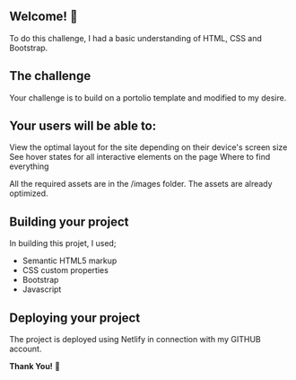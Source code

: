 ## Welcome! 👋

To do this challenge, I had a basic understanding of HTML, CSS and Bootstrap.

## The challenge

Your challenge is to build on a portolio template and modified to my desire.

## Your users will be able to:

View the optimal layout for the site depending on their device's screen size
See hover states for all interactive elements on the page
Where to find everything

All the required assets are in the /images folder. The assets are already optimized.

## Building your project

In building this projet, I used;
 - Semantic HTML5 markup
 - CSS custom properties
 - Bootstrap 
 - Javascript

## Deploying your project

 The project is deployed using Netlify in connection with my GITHUB account.

**Thank You!** 🚀
